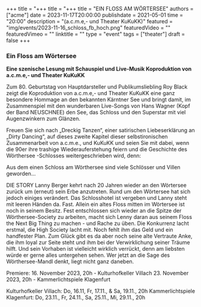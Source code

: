 +++
title = "+++
title = "+++
title = "EIN FLOSS AM WÖRTERSEE"
authors = ["acme"]
date = 2023-11-17T20:00:00
publishdate = 2021-05-01
time = "20:00"
description = "(a.c.m.e,- und Theater KuKuKK)"
featured = "img/events/2023-11-16_schloss_fb_hoch.png"
featuredVideo = ""
featuredVimeo = ""
linktitle = ""
type = "event"
tags = ["theater"]
draft = false
+++

### Ein Floss am Wörtersee

**Eine szenische Lesung mit Schauspiel und Live-Musik
Koproduktion von a.c.m.e,- und Theater KuKuKK**
 
Zum 80. Geburtstag von Hauptdarsteller und Publikumsliebling Roy Black zeigt die Koproduktion von a.c.m.e,- und Theater KuKuKK eine ganz besondere Hommage an den bekannten Kärntner See und bringt damit, im Zusammenspiel mit den wunderbaren Live-Songs von Hans Wagner (Kopf der Band NEUSCHNEE) den See, das Schloss und den Superstar mit viel Augenzwinkern zum Glänzen.
 
Freuen Sie sich nach „Dreckig Tanzen“, einer satirischen Liebeserklärung an „Dirty Dancing“, auf dieses zweite Kapitel dieser selbstironischen Zusammenarbeit von a.c.m.e., und KuKuKK und seien Sie mit dabei, wenn die 90er ihre trashige Wiederauferstehung feiern und die Geschichte des Wörthersee -Schlosses weitergeschrieben wird, denn:
 
Aus dem einen Schloss am Wörthersee sind viele Schlösser und Villen geworden…
 
DIE STORY
Lanny Berger kehrt nach 20 Jahren wieder an den Wörtersee zurück um (erneut) sein Erbe anzutreten. Rund um den Wörtersee hat sich jedoch einiges verändert. Das Schlosshotel ist vergeben und Lanny steht mit leeren Händen da. Fast. Allein ein altes Floss mitten im Wörtersee ist noch in seinem Besitz. Fest entschlossen sich wieder an die Spitze der Wörthersee-Society zu arbeiten, macht sich Lenny daran aus seinem Floss the Next Big Thing zu machen - und Rache zu üben.
Die Konkurrenz lacht erstmal, die High Society lacht mit. Noch fehlt ihm das Geld und ein handfester Plan. Zum Glück gibt es da aber noch seine alte Vertraute Anke, die ihm loyal zur Seite steht und ihm bei der Verwirklichung seiner Träume hilft.
Und sein Vorhaben ist vielleicht wirklich verrückt, denn am liebsten würde er gerne alles untergehen sehen.
Wer jetzt an die Sage des Wörthersee-Mandl denkt, liegt nicht ganz daneben.
 
Premiere:
16. November 2023, 20h - Kulturhofkeller Villach
23. November 2023, 20h - Kammerlichtspiele Klagenfurt
 
Kulturhofkeller Villach: Do, 16.11, Fr, 17.11., & Sa, 19.11., 20h 
Kammerlichtspiele Klagenfurt: Do, 23.11., Fr, 24.11., Sa, 25.11., Mi, 29.11., 20h


                       


